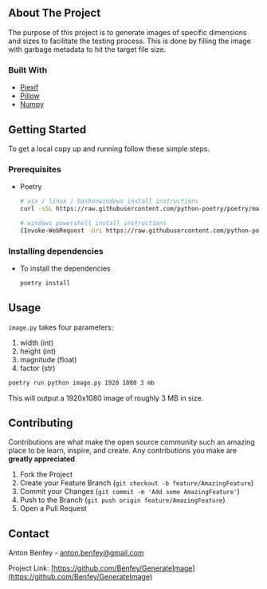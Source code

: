 <!-- ABOUT THE PROJECT -->
## About The Project

The purpose of this project is to generate images of specific dimensions and sizes to facilitate the testing process.
This is done by filling the image with garbage metadata to hit the target file size.

### Built With

* [Piexif](https://piexif.readthedocs.io/en/latest/)
* [Pillow](https://pillow.readthedocs.io/en/stable/)
* [Numpy](https://numpy.org/)



<!-- GETTING STARTED -->
## Getting Started

To get a local copy up and running follow these simple steps.

### Prerequisites

* Poetry
  ```sh
  # osx / linux / bashonwindows install instructions
  curl -sSL https://raw.githubusercontent.com/python-poetry/poetry/master/get-poetry.py | python -

  # windows powershell install instructions
  (Invoke-WebRequest -Uri https://raw.githubusercontent.com/python-poetry/poetry/master/get-poetry.py -UseBasicParsing).Content | python -
  ```

### Installing dependencies

* To install the dependencies
  ```sh
  poetry install
  ```

<!-- USAGE EXAMPLES -->
## Usage

`image.py` takes four parameters:
1. width (int)
2. height (int)
3. magnitude (float)
4. factor (str)

  ```sh
  poetry run python image.py 1920 1080 3 mb
  ```

This will output a 1920x1080 image of roughly 3 MB in size.

<!-- CONTRIBUTING -->
## Contributing

Contributions are what make the open source community such an amazing place to be learn, inspire, and create. Any contributions you make are **greatly appreciated**.

1. Fork the Project
2. Create your Feature Branch (`git checkout -b feature/AmazingFeature`)
3. Commit your Changes (`git commit -m 'Add some AmazingFeature'`)
4. Push to the Branch (`git push origin feature/AmazingFeature`)
5. Open a Pull Request

<!-- CONTACT -->
## Contact

Anton Benfey - anton.benfey@gmail.com

Project Link: [https://github.com/Benfey/GenerateImage](https://github.com/Benfey/GenerateImage)

